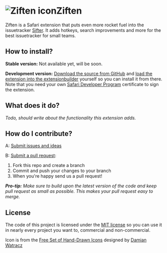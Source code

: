 # ![Ziften icon](https://raw.github.com/mac-cain13/ziften/master/Icon.png)Ziften
Ziften is a Safari extension that puts even more rocket fuel into the issuetracker [Sifter](https://www.sifterapp.com/). It adds hotkeys, search improvements and more for the best issuetracker for small teams.

## How to install?
**Stable version:** Not available yet, will be soon.

**Development version:** [Download the source from GitHub](https://github.com/mac-cain13/ziften/archive/master.zip)
and [load the extension into the extensionbuilder](https://developer.apple.com/library/safari/#documentation/Tools/Conceptual/SafariExtensionGuide/UsingExtensionBuilder/UsingExtensionBuilder.html%23//apple_ref/doc/uid/TP40009977-CH2-SW1)
yourself so you can install it from there. Note that you need your own [Safari Developer Program](https://developer.apple.com/devcenter/safari/index.action) certificate to sign the extension.

## What does it do?
*Todo, should write about the functionality this extension adds.*

## How do I contribute?
A: [Submit issues and ideas](https://github.com/mac-cain13/ziften/issues)

B: [Submit a pull request](https://help.github.com/articles/using-pull-requests):

1. Fork this repo and create a branch
2. Commit and push your changes to your branch
3. When you're happy send us a pull request!

_**Pro-tip:** Make sure to build upon the latest version of the code and keep pull request as small as possible. This makes your pull request easy to merge._

## License
The code of this project is licensed under the [MIT license](https://raw.github.com/wrep/xdebug-helper-for-safari/master/License)
so you can use it in nearly every project you want to, commercial and non-commercial.

Icon is from the [Free Set of Hand-Drawn Icons](http://vandelaydesign.com/blog/icon-sets/hand-drawn/) designed by [Damian Watracz](http://watracz.com)